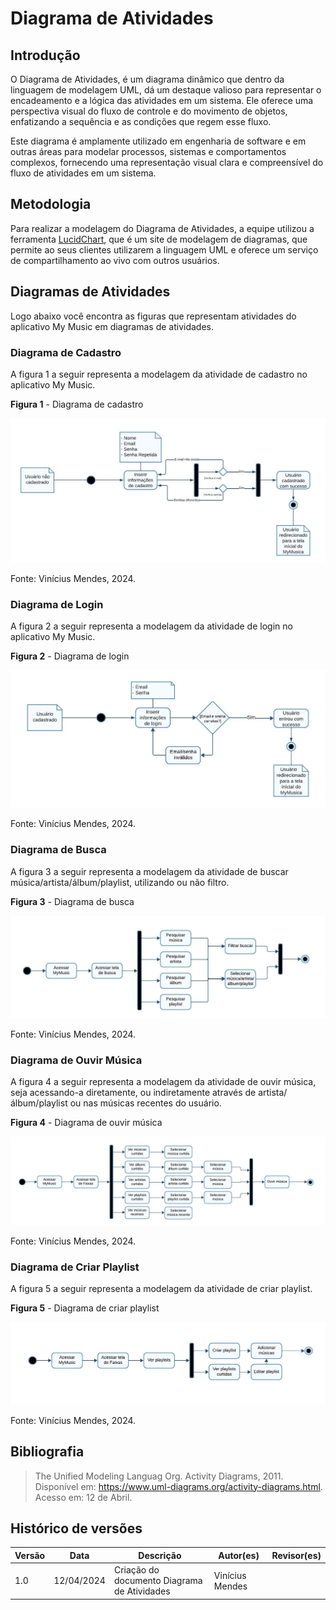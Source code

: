 # Diagrama de Atividades
## Introdução
O Diagrama de Atividades, é um diagrama dinâmico que dentro da linguagem de modelagem UML, dá um destaque valioso para representar o encadeamento e a lógica das atividades em um sistema. Ele oferece uma perspectiva visual do fluxo de controle e do movimento de objetos, enfatizando a sequência e as condições que regem esse fluxo. 

Este diagrama é amplamente utilizado em engenharia de software e em outras áreas para modelar processos, sistemas e comportamentos complexos, fornecendo uma representação visual clara e compreensível do fluxo de atividades em um sistema.

## Metodologia
Para realizar a modelagem do Diagrama de Atividades, a equipe utilizou a ferramenta [LucidChart](https://www.lucidchart.com/pages/pt), que é um site de modelagem de diagramas, que permite ao seus clientes utilizarem a linguagem UML e oferece um serviço de compartilhamento ao vivo com outros usuários.

## Diagramas de Atividades
Logo abaixo você encontra as figuras que representam atividades do aplicativo My Music em diagramas de atividades.

### Diagrama de Cadastro
A figura 1 a seguir representa a modelagem da atividade de cadastro no aplicativo My Music.

**Figura 1** - Diagrama de cadastro

![Figura 1](../Assets/DiagramadeAtividades-Cadastro.jpeg)

Fonte: Vinícius Mendes, 2024.

### Diagrama de Login
A figura 2 a seguir representa a modelagem da atividade de login no aplicativo My Music.

**Figura 2** - Diagrama de login

![Figura 2](../Assets/DiagramadeAtividades-Login.jpeg)

Fonte: Vinícius Mendes, 2024.

### Diagrama de Busca
A figura 3 a seguir representa a modelagem da atividade de buscar música/artista/álbum/playlist, utilizando ou não filtro.

**Figura 3** - Diagrama de busca

![Figura 3](../Assets/DiagramadeAtividades-Busca.jpeg)

Fonte: Vinícius Mendes, 2024.

### Diagrama de Ouvir Música
A figura 4 a seguir representa a modelagem da atividade de ouvir música, seja acessando-a diretamente, ou indiretamente através de artista/álbum/playlist ou nas músicas recentes do usuário.

**Figura 4** - Diagrama de ouvir música

![Figura 4](../Assets/DiagramadeAtividades-Ouvirmusica.jpeg)

Fonte: Vinícius Mendes, 2024.

### Diagrama de Criar Playlist
A figura 5 a seguir representa a modelagem da atividade de criar playlist.

**Figura 5** - Diagrama de criar playlist

![Figura 5](../Assets/DiagramadeAtividades-Criarplaylist.jpeg)

Fonte: Vinícius Mendes, 2024.

## Bibliografia 
> The Unified Modeling Languag Org. Activity Diagrams, 2011. Disponível em: https://www.uml-diagrams.org/activity-diagrams.html. Acesso em: 12 de Abril.

## Histórico de versões

| Versão | Data       | Descrição                                   | Autor(es)       | Revisor(es) |
| ------ | ---------- | ------------------------------------------- | --------------- | ----------- |
| 1.0    | 12/04/2024 | Criação do documento Diagrama de Atividades | Vinícius Mendes |             |

